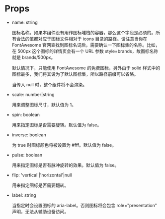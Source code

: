 # Props

- name: string

  图标名称。如果本组件没有用作图标堆栈的容器，那么这个字段是必须的。所有合法的值都对应于图标文件相对于 icons 目录的路径。请注意当你在 FontAwesome 官网查找到图标名词后，需要确认一下图标集的名称。比如，在 500px 这个图标的详情页会有一个 URL 参数 style=brands，故图标名称就是 brands/500px。

  默认情况下，只能使用 FontAwesome 的免费图标，另外由于 solid 样式中的图标最多，我们将其设为了默认图标集，所以路径前缀可以省略。

  当传入 null 时，整个组件将不会渲染。

- scale: number|string

  用来调整图标尺寸，默认值为 1。

- spin: boolean

  用来指定图标是否需要旋转。默认值为 false。

- inverse: boolean

  为 true 时图标颜色将被设置为 #fff。默认值为 false。

- pulse: boolean

  用来指定图标是否有脉冲旋转的效果。默认值为 false。

- flip: 'vertical'|'horizontal'|null

  用来指定图标是否需要翻转。

- label: string

  当指定时会设置图标的 aria-label。否则图标将会包含 role="presentation" 声明，无法从辅助设备访问。
